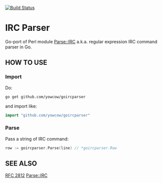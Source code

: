 [![Build Status](https://travis-ci.org/yowcow/goircparser.svg?branch=master)](https://travis-ci.org/yowcow/goircparser)

IRC Parser
==========

Go-port of Perl module [Parse::IRC](https://metacpan.org/pod/Parse::IRC) a.k.a. regular expression IRC command parser in Go.

HOW TO USE
----------

### Import

Do:

```
go get github.com/yowcow/goircparser
```

and import like:

```go
import "github.com/yowcow/goircparser"
```

### Parse

Pass a string of IRC command:

```go
row := goircparser.Parse(line) // *goircparser.Row
```

SEE ALSO
--------

[RFC 2812](https://tools.ietf.org/html/rfc2812)
[Parse::IRC](https://metacpan.org/pod/Parse::IRC)
